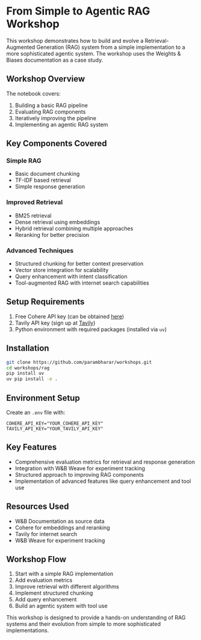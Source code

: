 # From Simple to Agentic RAG Workshop

This workshop demonstrates how to build and evolve a Retrieval-Augmented Generation (RAG) system from a simple implementation to a more sophisticated agentic system. The workshop uses the Weights & Biases documentation as a case study.

## Workshop Overview

The notebook covers:

1. Building a basic RAG pipeline
2. Evaluating RAG components
3. Iteratively improving the pipeline
4. Implementing an agentic RAG system

## Key Components Covered

### Simple RAG
- Basic document chunking
- TF-IDF based retrieval
- Simple response generation

### Improved Retrieval
- BM25 retrieval
- Dense retrieval using embeddings
- Hybrid retrieval combining multiple approaches
- Reranking for better precision

### Advanced Techniques
- Structured chunking for better context preservation
- Vector store integration for scalability
- Query enhancement with intent classification
- Tool-augmented RAG with internet search capabilities

## Setup Requirements

1. Free Cohere API key (can be obtained [here](https://dashboard.cohere.com/billing?tab=payment&creditCode=WANDB-Y01D-JK8B))
2. Tavily API key (sign up at [Tavily](https://app.tavily.com/home))
3. Python environment with required packages (installed via `uv`)

## Installation

```bash
git clone https://github.com/parambharar/workshops.git
cd workshops/rag
pip install uv
uv pip install -e .
```

## Environment Setup

Create an `.env` file with:
```
COHERE_API_KEY="YOUR_COHERE_API_KEY"
TAVILY_API_KEY="YOUR_TAVILY_API_KEY"
```

## Key Features

- Comprehensive evaluation metrics for retrieval and response generation
- Integration with W&B Weave for experiment tracking
- Structured approach to improving RAG components
- Implementation of advanced features like query enhancement and tool use

## Resources Used

- W&B Documentation as source data
- Cohere for embeddings and reranking
- Tavily for internet search
- W&B Weave for experiment tracking

## Workshop Flow

1. Start with a simple RAG implementation
2. Add evaluation metrics
3. Improve retrieval with different algorithms
4. Implement structured chunking
5. Add query enhancement
6. Build an agentic system with tool use

This workshop is designed to provide a hands-on understanding of RAG systems and their evolution from simple to more sophisticated implementations.